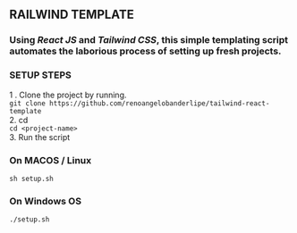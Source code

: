 ## RAILWIND TEMPLATE

### Using ***React JS*** and ***Tailwind CSS***, this simple templating script automates the laborious process of setting up fresh projects.


### SETUP STEPS

1 . Clone the project by running.<br />
``` git clone https://github.com/renoangelobanderlipe/tailwind-react-template ``` 
<br />
2. cd <project-nae><br />
``` cd <project-name> ```
<br />
3. Run the script
### On MACOS / Linux
``` sh setup.sh ```
### On Windows OS 
``` ./setup.sh ```
